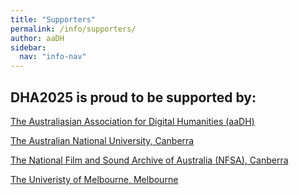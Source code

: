 ```yaml
---
title: "Supporters"
permalink: /info/supporters/
author: aaDH
sidebar:
  nav: "info-nav"
---
```


## DHA2025 is proud to be supported by:

[The Australiasian Association for Digital Humanities (aaDH)](https://aa-dh.org/)

[The Australian National University, Canberra](https://www.anu.edu.au/)

[The National Film and Sound Archive of Australia (NFSA), Canberra](https://www.nfsa.gov.au/)

[The Univeristy of Melbourne, Melbourne](https://www.unimelb.edu.au/)

